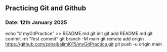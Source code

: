 ## Practicing Git and Github 
### Date: 12th January 2025
echo "# myGitPractice" >> README.md
git init
git add README.md
git commit -m "first commit"
git branch -M main
git remote add origin https://github.com/zohaibaliml015/myGitPractice.git
git push -u origin main
